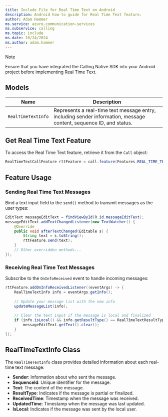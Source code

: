 ```yaml
---
title: Include File for Real Time Text on Android
description: Android how-to guide for Real Time Text feature.
author: Adam Hammer
ms.service: azure-communication-services
ms.subservice: calling
ms.topic: include
ms.date: 10/24/2024
ms.author: adam.hammer
---
```

    
> [!NOTE]
> Ensure that you have integrated the Calling Native SDK into your Android project before implementing Real Time Text.

## Models

| Name               | Description                                      |
| ------------------ | ------------------------------------------------ |
| `RealTimeTextInfo` | Represents a real-time text message entry, including sender information, message content, sequence ID, and status. |

## Get Real Time Text Feature

To access the Real Time Text feature, retrieve it from the `Call` object:

```java
RealTimeTextCallFeature rttFeature = call.feature(Features.REAL_TIME_TEXT);
```

## Feature Usage

### Sending Real Time Text Messages

Bind a text input field to the `send()` method to transmit messages as the user types:

```java
EditText messageEditText = findViewById(R.id.messageEditText);
messageEditText.addTextChangedListener(new TextWatcher() {
    @Override
    public void afterTextChanged(Editable s) {
        String text = s.toString();
        rttFeature.send(text);
    }
    // Other overridden methods...
});
```

### Receiving Real Time Text Messages

Subscribe to the `OnInfoReceived` event to handle incoming messages:

```java
rttFeature.addOnInfoReceivedListener((eventArgs) -> {
    RealTimeTextInfo info = eventArgs.getInfo();
    
    // Update your message list with the new info
    updateMessageList(info);
    
    // Clear the text input if the message is local and finalized
    if (info.isLocal() && info.getResultType() == RealTimeTextResultType.FINAL) {
        messageEditText.getText().clear();
    }
});
```

## RealTimeTextInfo Class

The `RealTimeTextInfo` class provides detailed information about each real-time text message:

- **Sender**: Information about who sent the message.
- **SequenceId**: Unique identifier for the message.
- **Text**: The content of the message.
- **ResultType**: Indicates if the message is partial or finalized.
- **ReceivedTime**: Timestamp when the message was received.
- **UpdatedTime**: Timestamp when the message was last updated.
- **IsLocal**: Indicates if the message was sent by the local user.
